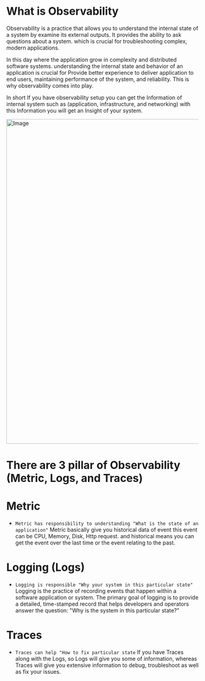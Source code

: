 # What is Observability
Observability is a practice that allows you to understand the internal state of a system by examine its external outputs. It provides the ability to ask questions about a system. which is crucial for troubleshooting complex, modern applications.

In this day where the application grow in complexity and distributed software systems. understanding the internal state and behavior of an application is crucial for Provide better experience to deliver application to end users, maintaining performance of the system, and reliability. This is why observability comes into play. 

In short If you have observability setup you can get the Information of internal system such as (application, infrastructure, and networking) with this Information you will get an Insight of your system.

<img width="1024" height="848" alt="Image" src="https://github.com/user-attachments/assets/5d995101-d39f-425a-9b4d-f98396983983" />

# There are 3 pillar of Observability (Metric, Logs, and Traces)
# Metric
- ```Metric has responsibility to understanding "What is the state of an application"``` 
Metric basically give you historical data of event this event can be CPU, Memory, Disk, Http request. and historical means you can get the event over the last time or the event relating to the past.

# Logging (Logs)
- ```Logging is responsible "Why your system in this particular state"```
Logging is the practice of recording events that happen within a software application or system. The primary goal of logging is to provide a detailed, time-stamped record that helps developers and operators answer the question: "Why is the system in this particular state?" 
# Traces
- ```Traces can help "How to fix particular state```
If you have Traces along with the Logs, so Logs will give you some of information, whereas Traces will give you extensive information to debug, troubleshoot as well as fix your issues.
